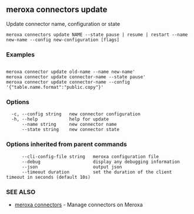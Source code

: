 ## meroxa connectors update

Update connector name, configuration or state

```
meroxa connectors update NAME --state pause | resume | restart --name new-name --config new-configuration [flags]
```

### Examples

```

meroxa connector update old-name --name new-name' 
meroxa connector update connector-name --state pause' 
meroxa connector update connector-name --config '{"table.name.format":"public.copy"}' 

```

### Options

```
  -c, --config string   new connector configuration
  -h, --help            help for update
      --name string     new connector name
      --state string    new connector state
```

### Options inherited from parent commands

```
      --cli-config-file string   meroxa configuration file
      --debug                    display any debugging information
      --json                     output json
      --timeout duration         set the duration of the client timeout in seconds (default 10s)
```

### SEE ALSO

* [meroxa connectors](meroxa_connectors.md)	 - Manage connectors on Meroxa

